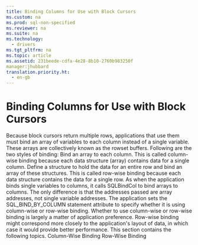 ```yaml
---
title: Binding Columns for Use with Block Cursors
ms.custom: na
ms.prod: sql-non-specified
ms.reviewer: na
ms.suite: na
ms.technology: 
  - drivers
ms.tgt_pltfrm: na
ms.topic: article
ms.assetid: 231beede-cdfa-4e28-8b10-2760b983250f
manager:jhubbard
translation.priority.ht: 
  - en-gb
---
```

# Binding Columns for Use with Block Cursors
<?xml version="1.0" encoding="utf-8"?>
<developerConceptualDocument xmlns="http://ddue.schemas.microsoft.com/authoring/2003/5" xmlns:xlink="http://www.w3.org/1999/xlink" xmlns:xsi="http://www.w3.org/2001/XMLSchema-instance" xsi:schemaLocation="http://ddue.schemas.microsoft.com/authoring/2003/5 http://dduestorage.blob.core.windows.net/ddueschema/developer.xsd">
  <introduction>
    <para>Because block cursors return multiple rows, applications that use them must bind an array of variables to each column instead of a single variable. These arrays are collectively known as the <legacyItalic>rowset buffers</legacyItalic>. Following are the two styles of binding:  </para>
    <list class="bullet">
      <listItem>
        <para>Bind an array to each column. This is called <legacyItalic>column-wise binding</legacyItalic> because each data structure (array) contains data for a single column.</para>
      </listItem>
      <listItem>
        <para>Define a structure to hold the data for an entire row and bind an array of these structures. This is called <legacyItalic>row-wise binding</legacyItalic> because each data structure contains the data for a single row.</para>
      </listItem>
    </list>
    <para>As when the application binds single variables to columns, it calls <legacyBold>SQLBindCol</legacyBold> to bind arrays to columns. The only difference is that the addresses passed are array addresses, not single variable addresses. The application sets the SQL_BIND_BY_COLUMN statement attribute to specify whether it is using column-wise or row-wise binding. Whether to use column-wise or row-wise binding is largely a matter of application preference. Row-wise binding might correspond more closely to the application's layout of data, in which case it would provide better performance.</para>
    <para>This section contains the following topics.  </para>
    <list class="bullet">
      <listItem>
        <para>             <legacyLink xlink:href="86d37637-3a25-455d-9c82-a0d7bff8d70d">Column-Wise Binding</legacyLink>           </para>
      </listItem>
      <listItem>
        <para>             <legacyLink xlink:href="4f622cf4-0603-47a1-a48b-944c4ef46364">Row-Wise Binding</legacyLink>           </para>
      </listItem>
    </list>
  </introduction>
  <relatedTopics />
</developerConceptualDocument>